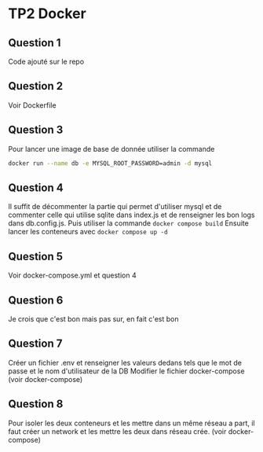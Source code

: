 
# TP2 Docker

## Question 1
Code ajouté sur le repo

## Question 2
Voir Dockerfile

## Question 3
Pour lancer une image de base de donnée utiliser la commande 
```bash
docker run --name db -e MYSQL_ROOT_PASSWORD=admin -d mysql
```

## Question 4 
Il suffit de décommenter la partie qui permet d'utiliser mysql et de commenter celle qui utilise sqlite dans index.js et de renseigner les bon logs dans db.config.js.
Puis utiliser la commande ```docker compose build```
Ensuite lancer les conteneurs avec ```docker compose up -d```

## Question 5
Voir docker-compose.yml et question 4

## Question 6
Je crois que c'est bon mais pas sur, en fait c'est bon

## Question 7
Créer un fichier .env et renseigner les valeurs dedans tels que le mot de passe et le nom d'utilisateur de la DB
Modifier le fichier docker-compose (voir docker-compose)

## Question 8
Pour isoler les deux conteneurs et les mettre dans un même réseau a part, il faut créer un network et les mettre les deux dans réseau crée. (voir docker-compose)